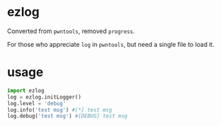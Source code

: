 # ezlog
Converted from `pwntools`, removed `progress`.

For those who appreciate `log` in `pwntools`, but need a single file to load it.
# usage
```python
import ezlog
log = ezlog.initLogger()
log.level = 'debug'
log.info('test msg') #[*] test msg
log.debug('test msg') #[DEBUG] test msg
```